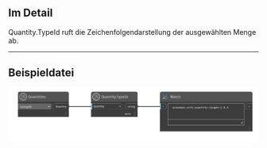 ## Im Detail
Quantity.TypeId ruft die Zeichenfolgendarstellung der ausgewählten Menge ab.
___
## Beispieldatei

![Quantity.TypeId](./DynamoUnits.Quantity.TypeId_img.png)
